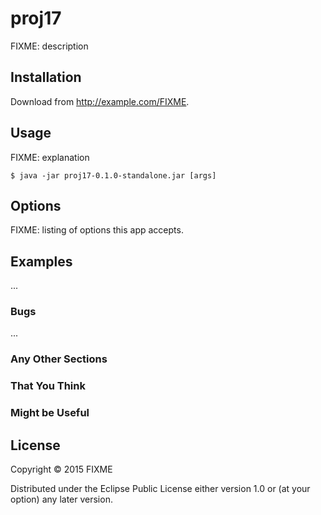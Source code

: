 # proj17

FIXME: description

## Installation

Download from http://example.com/FIXME.

## Usage

FIXME: explanation

    $ java -jar proj17-0.1.0-standalone.jar [args]

## Options

FIXME: listing of options this app accepts.

## Examples

...

### Bugs

...

### Any Other Sections
### That You Think
### Might be Useful

## License

Copyright © 2015 FIXME

Distributed under the Eclipse Public License either version 1.0 or (at
your option) any later version.

